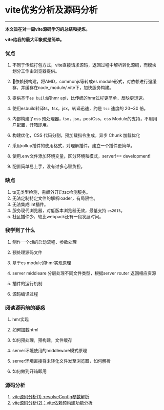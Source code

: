 # vite优劣分析及源码分析

------

**本文旨在对一周vite源码学习的总结和提炼。**

**vite给我的最大印象就是简单。**



### 优点

1. 不同于传统打包方式，vite直接请求源码，返回过程中解析转化源码，而模块划分工作由浏览器提供。

2. 依赖预构建，将AMD，commonjs等转成es module形式，对依赖进行强缓存，并缓存在node_module/.vite下，加快服务构建。

3. 提供基于`es build`的hmr api，比传统的hmr过程更简单，反映更迅速。

4. 使用esbuild转译ts，tsx，jsx，转译迅速，约是 `tsc` 速度的 20~30 倍。

5. 内部构建了css 预处理器，tsx，jsx，postCss，css Module的支持，不用用户配置，开箱即用。

6. 构建优化，CSS 代码分割，预加载指令生成，异步 Chunk 加载优化

7. 采用rollup插件的使用格式，对理解插件，建立一个插件更简单。

8. 使用.env文件添加环境变量，区分环境和模式，server!== development!

9. 配置简单易上手，没有过多心智负担。

    

### 缺点

1. ts无类型检测，需额外开启tsc检测服务。
2. 无法定制特定文件的解析loader，有局限性。
3. 无法集成lint插件。
4. 服务现代浏览器，对低版本浏览器无效，最低支持 `es2015`。
5. 社区插件少，较比webpack还有一段发展时间。



### 我学到了什么

1. 制作一个cli的启动流程、参数处理

2. 预处理源码文件

3. 基于es module的hmr实现原理

4. server middleare 分层处理不同文件类型，根据server router 返回相应资源

5. 插件的运行机制

6. 源码编译过程

    

### 阅读源码前的疑惑

1. hmr实现

2. 如何加载html

3. 如何预处理，预构建，文件缓存

4. server环境使用的middleware模式原理

5. server环境直接将未转化文件发至浏览器，如何解析

6. 如何做到开箱即用 

    

### 源码分析

1. [vite源码分析(1) :resolveConfig参数解析 ](https://juejin.cn/post/6966992960185434120)
2. [vite源码分析(2)：vite依赖预构建功能分析](https://juejin.cn/post/6967257397991571463)

